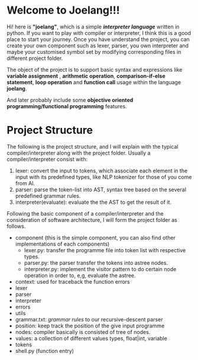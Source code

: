 # Welcome to Joelang!!!

Hi! here is **"joelang"**, which is a simple ***interpreter language*** written in python. If you want to play with compiler or interpreter, I think this is a good place to start your journey. Once you have understand the project, you can create your own component such as lexer, parser, you own interpreter and maybe your customised symbol set by modifying corresponding files in different project folder. 

The object of the project is to support basic syntax and expressions like **variable assignment** , **arithmetic operation**, **comparison-if-else statement**, **loop operation** and **function call** usage within the language **joelang**. 

And later probably include some **objective oriented programming/functional programming** features.


# Project Structure

The following is the project structure, and I will explain with the typical compiler/interpreter along with the project folder. Usually a compiler/interpreter consist with:

 1. lexer: convert the input to tokens, which associate each element in the input with its predefined types, like NLP tokenizer for those of you come from AI.
 2. parser: parse the token-list into AST, syntax tree based on the several predefined grammar rules.
 3. interpreter(evaluate): evaluate the the AST to get the result of it.

Following the basic component of a compiler/interpreter and the consideration of software architecture, I will form the project folder as follows.

 - component (this is the simple component, you can also find other implementations of each components)
	 - lexer.py: transfer the programme file into token list with respective types.
	 - parser.py: the parser transfer the tokens into astree nodes.
	 - interpreter.py: implement the visitor pattern to do certain node operation in order to, e,g, evaluate the astree.
 - context: used for traceback the function errors
 - lexer
 - parser
 - interpreter
 - errors
 - utils
 - grammar.txt: *grammar rules* to our recursive-descent parser 
 - position: keep track the position of the give input programme
 - nodes: compiler basically is consisted of tree of nodes.
 - values: a collection of different values types, float|int, variable
 - tokens
 - shell.py (function entry)

